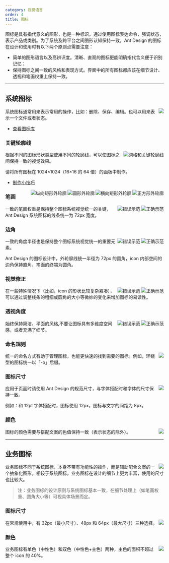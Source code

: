 ```yaml
---
category: 视觉语言
order: 4
title: 图标
---
```


图标是具有指代意义的图形，也是一种标识。通过使用图标表达命令，强调状态，表示产品或类别。为了系统及跨平台之间图形认知保持一致，Ant Design 的图标在设计和使用时有以下两个原则点需要注意：

- 简单的图形语言以及高辨识度。清晰、直观的图标更能明确指代含义便于识别记忆；
- 保持图标之间一致的风格和表现方式。界面中的所有图标都应该在细节设计、透视和笔画权重上保持一致。

---

## 系统图标

<img class="preview-img no-padding" align="right" src="https://gw.alipayobjects.com/zos/rmsportal/XzOPonWCsPjvgkrklCzo.png">

系统图标通常用来表示常用的操作，比如：删除、保存、编辑。也可以用来表示一个文件或者状态。

- [查看图标库](/components/icon/)

### 关键轮廓线

<img class="preview-img no-padding" align="right" src="https://gw.alipayobjects.com/zos/rmsportal/beTZeZjJBVuhMyTOhebs.png" alt="网格和关键轮廓线">

根据不同的图标形状类型使用不同的轮廓线，可以使图标之间保持一致的视觉效果。

请将所有图标在 1024×1024（16×16 的 64 倍）的画板中制作。

- [制作小技巧](https://zos.alipayobjects.com/rmsportal/hmNuLjCkBssupcZgYAde.png)

<img class="preview-img no-padding inline" align="right" src="https://gw.alipayobjects.com/zos/rmsportal/rxuHAKGEGLuqBJAAhnSm.png" alt="正方形外轮廓">
<img class="preview-img no-padding inline" align="right" src="https://gw.alipayobjects.com/zos/rmsportal/fhkmysGZiTkPVszWHgUy.png" alt="横向矩形外轮廓">

<img class="preview-img no-padding inline" align="right" src="https://gw.alipayobjects.com/zos/rmsportal/BiraoJgbXokyzmUFqVuf.png" alt="圆形外轮廓">
<img class="preview-img no-padding inline" align="right" src="https://gw.alipayobjects.com/zos/rmsportal/wgQLwFnPaeEalmmSuBMO.png" alt="纵向矩形外轮廓">

### 笔画

<img class="preview-img no-padding good" align="right" src="https://gw.alipayobjects.com/zos/rmsportal/uoNmxXiqKpfoFDdEVjUB.png" alt="正确示范" description="icon 的线条粗细统一保持为 72px">
<img class="preview-img no-padding bad" align="right" src="https://gw.alipayobjects.com/zos/rmsportal/cnFYbWzcKaPFSiHcptCF.png" alt="错误示范" description="icon 的线条粗细不统一">

一致的笔画权重是保持整个图标系统视觉统一的关键，Ant Design 系统图标的线条统一为 72px 宽度。

### 边角

<img class="preview-img no-padding good" align="right" src="https://gw.alipayobjects.com/zos/rmsportal/tGbuhPmvEJXmOFoYAkPK.png" alt="正确示范" description="图标的边角设计都遵循了 Ant Design 的规范">
<img class="preview-img no-padding bad" align="right" src="https://gw.alipayobjects.com/zos/rmsportal/JekevTlqdDJQLIQwrppm.png" alt="错误示范" description="线条的终端并不是圆角">

一致的角度半径也是保持整个图标系统视觉统一的重要元素。

Ant Design 的图标设计中，外轮廓线统一半径为 72px 的圆角，icon 内部空间的边角保持直角，笔画的终端为圆角。

### 视觉修正

<img class="preview-img no-padding good" align="right" src="https://gw.alipayobjects.com/zos/rmsportal/VghPLyDUdFmjhGJlNxjV.png" alt="正确示范" description="对于图标内较复杂的『JPG』字母在笔画权重上进行了微调，让图标看上去更和谐">
<img class="preview-img no-padding bad" align="right" src="https://gw.alipayobjects.com/zos/rmsportal/qnzloxRQmvHzHAhWWwCS.png" alt="错误示范" description="icon 图形太复杂，空间显得拥挤">

在一些特殊情况下（比如，icon 的形状比较复杂紧凑），可以通过调整线条的粗细或圆角的大小等微妙的变化来增加图标的易读性。

### 透视角度

<img class="preview-img no-padding good" align="right" src="https://gw.alipayobjects.com/zos/rmsportal/tIePnIOTXtgzVKbqwucm.png" alt="正确示范" description="保持平面、简洁的风格">
<img class="preview-img no-padding bad" align="right" src="https://gw.alipayobjects.com/zos/rmsportal/ALNOEelXeFhxUobLqyCq.png" alt="错误示范" description="图标具有俯视角度，并不是在一个维度空间内">

始终保持简洁、平面的风格,不要让图标具有多维度空间感，或者充满了细节。

### 命名规则

<img class="preview-img no-padding" align="right" src="https://gw.alipayobjects.com/zos/rmsportal/NFOvbdbVWeeEqOkdUfVB.png">

统一的命名方式有助于管理图标，也能更快速的找到需要的图标。例如，环绕型的图标统一以「-o」后缀。

### 图标尺寸

<img class="preview-img no-padding" align="right" src="https://gw.alipayobjects.com/zos/rmsportal/jAuedlyhNIDyOIZTqbqN.png">

应用于页面时请使用 Ant Design 的规范尺寸，与字体搭配时和字体的尺寸保持一致。

例如：和 12pt 字体搭配时，图标使用 12px，图标与文字的间距为 8px。

### 颜色

<img class="preview-img no-padding" align="right" src="https://gw.alipayobjects.com/zos/rmsportal/POLtbudedSVkOBEtNedn.png" description="表格中 @Black = #000000、@White = #FFFFFF、@Blue-6 = #1890FF">

图标的颜色需要与搭配文案的色值保持一致（表示状态的除外）。

---

## 业务图标

<img class="preview-img no-padding" align="right" src="https://gw.alipayobjects.com/zos/rmsportal/EADAnRecKSTxvpxPzKoq.png">

业务图标不同于系统图标，本身不带有功能性的操作，而是辅助配合文案的一个抽象化图形。相较于系统图标，业务图标在设计的细节上更为丰富，使用的尺寸也比较大。

> 注：业务图标的设计原则与系统图标基本一致，在细节处理上（如笔画权重、圆角大小等）可视具体场景而定。

### 图标尺寸

<img class="preview-img no-padding" align="right" src="https://gw.alipayobjects.com/zos/rmsportal/uwAgfciGszhdiVlMSBXK.png">

在常规使用中，有 32px（最小尺寸）、48px 和 64px（最大尺寸）三种选择。

### 颜色

<img class="preview-img no-padding" align="right" src="https://gw.alipayobjects.com/zos/rmsportal/KjXUhatKsjtoigPcLSbm.png">

业务图标有单色（中性色）和双色（中性色+主色）两种，主色的面积不超过整个 icon 的 40%。
